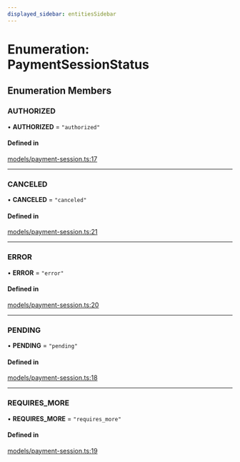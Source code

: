 ```yaml
---
displayed_sidebar: entitiesSidebar
---
```


# Enumeration: PaymentSessionStatus

## Enumeration Members

### AUTHORIZED

• **AUTHORIZED** = ``"authorized"``

#### Defined in

[models/payment-session.ts:17](https://github.com/fairhopeweb/medusa/blob/c105c046/packages/medusa/src/models/payment-session.ts#L17)

___

### CANCELED

• **CANCELED** = ``"canceled"``

#### Defined in

[models/payment-session.ts:21](https://github.com/fairhopeweb/medusa/blob/c105c046/packages/medusa/src/models/payment-session.ts#L21)

___

### ERROR

• **ERROR** = ``"error"``

#### Defined in

[models/payment-session.ts:20](https://github.com/fairhopeweb/medusa/blob/c105c046/packages/medusa/src/models/payment-session.ts#L20)

___

### PENDING

• **PENDING** = ``"pending"``

#### Defined in

[models/payment-session.ts:18](https://github.com/fairhopeweb/medusa/blob/c105c046/packages/medusa/src/models/payment-session.ts#L18)

___

### REQUIRES\_MORE

• **REQUIRES\_MORE** = ``"requires_more"``

#### Defined in

[models/payment-session.ts:19](https://github.com/fairhopeweb/medusa/blob/c105c046/packages/medusa/src/models/payment-session.ts#L19)
